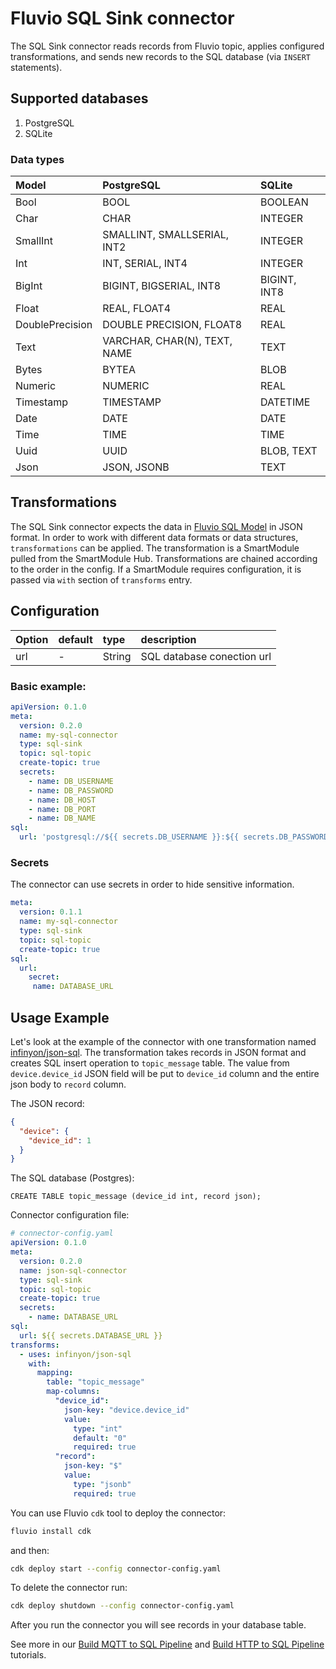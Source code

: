 # Fluvio SQL Sink connector
The SQL Sink connector reads records from Fluvio topic, applies configured transformations, and 
sends new records to the SQL database (via `INSERT` statements). 

## Supported databases
1. PostgreSQL
2. SQLite

### Data types
| Model           | PostgreSQL                   | SQLite       |                                          
|:----------------|:-----------------------------|:-------------|
| Bool            | BOOL                         | BOOLEAN      |
| Char            | CHAR                         | INTEGER      |
| SmallInt        | SMALLINT, SMALLSERIAL, INT2  | INTEGER      |
| Int             | INT, SERIAL, INT4            | INTEGER      |
| BigInt          | BIGINT, BIGSERIAL, INT8      | BIGINT, INT8 |
| Float           | REAL, FLOAT4                 | REAL         |
| DoublePrecision | DOUBLE PRECISION, FLOAT8     | REAL         |
| Text            | VARCHAR, CHAR(N), TEXT, NAME | TEXT         |
| Bytes           | BYTEA                        | BLOB         |
| Numeric         | NUMERIC                      | REAL         |
| Timestamp       | TIMESTAMP                    | DATETIME     |
| Date            | DATE                         | DATE         |
| Time            | TIME                         | TIME         |
| Uuid            | UUID                         | BLOB, TEXT   |
| Json            | JSON, JSONB                  | TEXT         |

## Transformations
The SQL Sink connector expects the data in [Fluvio SQL Model](./crates/fluvio-model-sql/README.md) in JSON format.
In order to work with different data formats or data structures, `transformations` can be applied.
The transformation is a SmartModule pulled from the SmartModule Hub. Transformations are chained according to the order
in the config. If a SmartModule requires configuration, it is passed via `with` section of `transforms` entry. 

## Configuration
| Option       | default | type   | description                                           |
|:-------------|:--------| :---   |:------------------------------------------------------|
| url          |    -    | String | SQL database conection url                            |

### Basic example:
```yaml
apiVersion: 0.1.0
meta:
  version: 0.2.0
  name: my-sql-connector
  type: sql-sink
  topic: sql-topic
  create-topic: true
  secrets:
    - name: DB_USERNAME
    - name: DB_PASSWORD
    - name: DB_HOST
    - name: DB_PORT
    - name: DB_NAME
sql:
  url: 'postgresql://${{ secrets.DB_USERNAME }}:${{ secrets.DB_PASSWORD }}@${{ secrets.DB_HOST }}:${{ secrets.DB_PORT }}/${{ secrets.DB_NAME }}'
```

### Secrets

The connector can use secrets in order to hide sensitive information.

```yaml
meta:
  version: 0.1.1
  name: my-sql-connector
  type: sql-sink
  topic: sql-topic
  create-topic: true
sql:
  url: 
    secret:
     name: DATABASE_URL
```
## Usage Example
Let's look at the example of the connector with one transformation named [infinyon/json-sql](https://github.com/infinyon/fluvio-connectors/blob/main/smartmodules/json-sql/README.md). The transformation takes
records in JSON format and creates SQL insert operation to `topic_message` table. The value from `device.device_id`
JSON field will be put to `device_id` column and the entire json body to `record` column.

The JSON record:
```json
{
  "device": {
    "device_id": 1
  }
}
```

The SQL database (Postgres):
```
CREATE TABLE topic_message (device_id int, record json);
```

Connector configuration file:
```yaml
# connector-config.yaml
apiVersion: 0.1.0
meta:
  version: 0.2.0
  name: json-sql-connector
  type: sql-sink
  topic: sql-topic
  create-topic: true
  secrets:
    - name: DATABASE_URL
sql:
  url: ${{ secrets.DATABASE_URL }}
transforms:
  - uses: infinyon/json-sql
    with:
      mapping:
        table: "topic_message"
        map-columns:
          "device_id":
            json-key: "device.device_id"
            value:
              type: "int"
              default: "0"
              required: true
          "record":
            json-key: "$"
            value:
              type: "jsonb"
              required: true
```

You can use Fluvio `cdk` tool to deploy the connector:
```bash
fluvio install cdk
```
and then:
```bash
cdk deploy start --config connector-config.yaml
```
To delete the connector run:
```bash
cdk deploy shutdown --config connector-config.yaml

```
After you run the connector you will see records in your database table.

See more in our [Build MQTT to SQL Pipeline](https://www.fluvio.io/docs/tutorials/mqtt-to-sql/) and [Build HTTP to SQL Pipeline](https://www.fluvio.io/docs/tutorials/data-pipeline/) tutorials.
